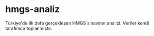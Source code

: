 # hmgs-analiz
Türkiye'de ilk defa gerçekleşen HMGS sınavının analizi. Veriler kendi tarafımca toplanmıştır.
